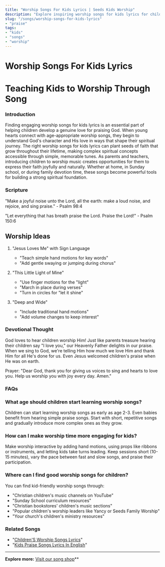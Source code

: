 ```yaml
---
title: "Worship Songs For Kids Lyrics | Seeds Kids Worship"
description: "Explore inspiring worship songs for kids lyrics for children's worship and faith development. Biblical music resources for families and ministry."
slug: "/songs/worship-songs-for-kids-lyrics"
- "praise"
tags:
- "kids"
- "songs"
- "worship"
---
```


# Worship Songs For Kids Lyrics

# Teaching Kids to Worship Through Song

### Introduction
Finding engaging worship songs for kids lyrics is an essential part of helping children develop a genuine love for praising God. When young hearts connect with age-appropriate worship songs, they begin to understand God's character and His love in ways that shape their spiritual journey. The right worship songs for kids lyrics can plant seeds of faith that grow throughout their lifetime, making complex spiritual concepts accessible through simple, memorable tunes. As parents and teachers, introducing children to worship music creates opportunities for them to express their faith joyfully and naturally. Whether at home, in Sunday school, or during family devotion time, these songs become powerful tools for building a strong spiritual foundation.

### Scripture
"Make a joyful noise unto the Lord, all the earth: make a loud noise, and rejoice, and sing praise." - Psalm 98:4

"Let everything that has breath praise the Lord. Praise the Lord!" - Psalm 150:6

## Worship Ideas
1. "Jesus Loves Me" with Sign Language
   - "Teach simple hand motions for key words"
   - "Add gentle swaying or jumping during chorus"

2. "This Little Light of Mine"
   - "Use finger motions for the "light"
   - "March in place during verses"
   - "Turn in circles for "let it shine"

3. "Deep and Wide"
   - "Include traditional hand motions"
   - "Add volume changes to keep interest"

### Devotional Thought
God loves to hear children worship Him! Just like parents treasure hearing their children say "I love you," our Heavenly Father delights in our praise. When we sing to God, we're telling Him how much we love Him and thank Him for all He's done for us. Even Jesus welcomed children's praise when He was on earth.

Prayer: "Dear God, thank you for giving us voices to sing and hearts to love you. Help us worship you with joy every day. Amen."

### FAQs

### What age should children start learning worship songs?
Children can start learning worship songs as early as age 2-3. Even babies benefit from hearing simple praise songs. Start with short, repetitive songs and gradually introduce more complex ones as they grow.

### How can I make worship time more engaging for kids?
Make worship interactive by adding hand motions, using props like ribbons or instruments, and letting kids take turns leading. Keep sessions short (10-15 minutes), vary the pace between fast and slow songs, and praise their participation.

### Where can I find good worship songs for children?
You can find kid-friendly worship songs through:
- "Christian children's music channels on YouTube"
- "Sunday School curriculum resources"
- "Christian bookstores' children's music sections"
- "Popular children's worship leaders like Yancy or Seeds Family Worship"
- "Your church's children's ministry resources"

### Related Songs

- "[Children'S Worship Songs Lyrics](/songs/children-s-worship-songs-lyrics/)"
- "[Kids Praise Songs Lyrics In English](/songs/kids-praise-songs-lyrics-in-english/)"

---

**Explore more:** [Visit our song shop](https://seedskidsworship.com/shop)**

<!-- Schema Markup -->
<script type="application/ld+json">
{
  "@context": "https://schema.org",
  "@type": "MusicRecording",
  "name": "Worship Songs For Kids Lyrics",
  "byArtist": {
    "@type": "MusicGroup",
    "name": "Seeds Kids Worship"
  },
  "isFamilyFriendly": true,
  "url": "https://seedskidsworship.com/songs/worship-songs-for-kids-lyrics/"
}
</script>